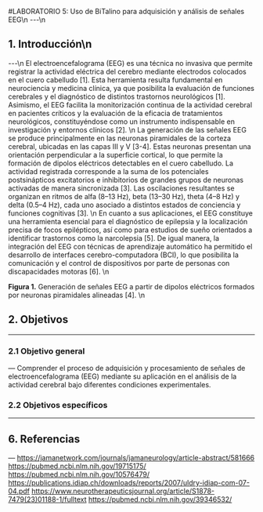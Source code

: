 #LABORATORIO 5:  Uso de BiTalino para adquisición y análisis de señales EEG\n
---\n

## 1. Introducción\n
---\n
El electroencefalograma (EEG) es una técnica no invasiva que permite registrar la actividad eléctrica del cerebro mediante electrodos colocados en el cuero cabelludo [1]. Esta herramienta resulta fundamental en neurociencia y medicina clínica, ya que posibilita la evaluación de funciones cerebrales y el diagnóstico de distintos trastornos neurológicos [1]. Asimismo, el EEG facilita la monitorización continua de la actividad cerebral en pacientes críticos y la evaluación de la eficacia de tratamientos neurológicos, constituyéndose como un instrumento indispensable en investigación y entornos clínicos [2]. \n
La generación de las señales EEG se produce principalmente en las neuronas piramidales de la corteza cerebral, ubicadas en las capas III y V [3-4]. Estas neuronas presentan una orientación perpendicular a la superficie cortical, lo que permite la formación de dipolos eléctricos detectables en el cuero cabelludo. La actividad registrada corresponde a la suma de los potenciales postsinápticos excitatorios e inhibitorios de grandes grupos de neuronas activadas de manera sincronizada [3]. Las oscilaciones resultantes se organizan en ritmos de alfa (8–13 Hz), beta (13–30 Hz), theta (4–8 Hz) y delta (0.5–4 Hz), cada uno asociado a distintos estados de conciencia y funciones cognitivas [3]. \n
En cuanto a sus aplicaciones, el EEG constituye una herramienta esencial para el diagnóstico de epilepsia y la localización precisa de focos epilépticos, así como para estudios de sueño orientados a identificar trastornos como la narcolepsia [5]. De igual manera, la integración del EEG con técnicas de aprendizaje automático ha permitido el desarrollo de interfaces cerebro-computadora (BCI), lo que posibilita la comunicación y el control de dispositivos por parte de personas con discapacidades motoras [6]. \n

**Figura 1.** Generación de señales EEG a partir de dipolos eléctricos formados por neuronas piramidales alineadas [4]. \n
## 2. Objetivos
---

### 2.1 Objetivo general
—
Comprender el proceso de adquisición y procesamiento de señales de electroencefalograma (EEG) mediante su aplicación en el análisis de la actividad cerebral bajo diferentes condiciones experimentales.

### 2.2 Objetivos específicos
---

## 6. Referencias
—
https://jamanetwork.com/journals/jamaneurology/article-abstract/581666 
https://pubmed.ncbi.nlm.nih.gov/19715175/
https://pubmed.ncbi.nlm.nih.gov/10576479/ 
https://publications.idiap.ch/downloads/reports/2007/uldry-idiap-com-07-04.pdf 
https://www.neurotherapeuticsjournal.org/article/S1878-7479(23)01188-1/fulltext 
https://pubmed.ncbi.nlm.nih.gov/39346532/ 


